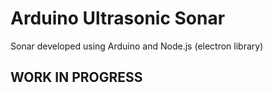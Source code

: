 # Arduino Ultrasonic Sonar

Sonar developed using Arduino and Node.js (electron library)

## WORK IN PROGRESS